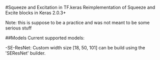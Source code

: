 #Squeeze and Excitation in TF.keras
Reimplementation of Squeeze and Excite blocks in Keras 2.0.3+ 

Note: this is suppose to be a practice and was not meant to be some serious stuff

##Models
Current supported models:

-SE-ResNet: Custom width size [18, 50, 101] can be build using the 'SEResNet' builder. 

